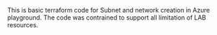 This is basic terraform code for Subnet and network creation in Azure playground.
The code was contrained to support all limitation of LAB resources.
